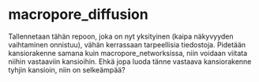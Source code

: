 # macropore_diffusion

Tallennetaan tähän repoon, joka on nyt yksityinen (kaipa näkyvyyden vaihtaminen onnistuu), vähän kerrassaan tarpeellisia tiedostoja. Pidetään kansiorakenne samana kuin macropore_networksissa, niin voidaan viitata niihin vastaaviin kansioihin. Ehkä jopa luoda tänne vastaava kansiorakenne tyhjin kansioin, niin on selkeämpää?
